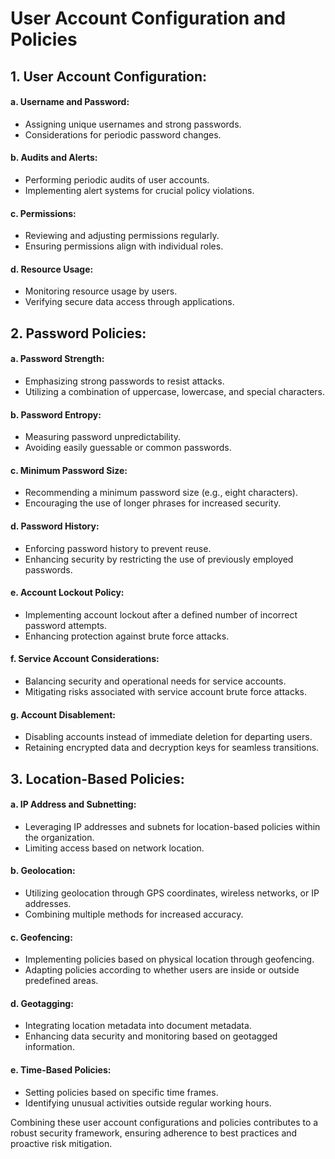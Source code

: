 # User Account Configuration and Policies

## 1. **User Account Configuration:**

#### a. **Username and Password:**
   - Assigning unique usernames and strong passwords.
   - Considerations for periodic password changes.

#### b. **Audits and Alerts:**
   - Performing periodic audits of user accounts.
   - Implementing alert systems for crucial policy violations.
   
#### c. **Permissions:**
   - Reviewing and adjusting permissions regularly.
   - Ensuring permissions align with individual roles.

#### d. **Resource Usage:**
   - Monitoring resource usage by users.
   - Verifying secure data access through applications.

## 2. **Password Policies:**

#### a. **Password Strength:**
   - Emphasizing strong passwords to resist attacks.
   - Utilizing a combination of uppercase, lowercase, and special characters.

#### b. **Password Entropy:**
   - Measuring password unpredictability.
   - Avoiding easily guessable or common passwords.

#### c. **Minimum Password Size:**
   - Recommending a minimum password size (e.g., eight characters).
   - Encouraging the use of longer phrases for increased security.

#### d. **Password History:**
   - Enforcing password history to prevent reuse.
   - Enhancing security by restricting the use of previously employed passwords.

#### e. **Account Lockout Policy:**
   - Implementing account lockout after a defined number of incorrect password attempts.
   - Enhancing protection against brute force attacks.

#### f. **Service Account Considerations:**
   - Balancing security and operational needs for service accounts.
   - Mitigating risks associated with service account brute force attacks.

#### g. **Account Disablement:**
   - Disabling accounts instead of immediate deletion for departing users.
   - Retaining encrypted data and decryption keys for seamless transitions.

## 3. **Location-Based Policies:**

#### a. **IP Address and Subnetting:**
   - Leveraging IP addresses and subnets for location-based policies within the organization.
   - Limiting access based on network location.

#### b. **Geolocation:**
   - Utilizing geolocation through GPS coordinates, wireless networks, or IP addresses.
   - Combining multiple methods for increased accuracy.

#### c. **Geofencing:**
   - Implementing policies based on physical location through geofencing.
   - Adapting policies according to whether users are inside or outside predefined areas.

#### d. **Geotagging:**
   - Integrating location metadata into document metadata.
   - Enhancing data security and monitoring based on geotagged information.

#### e. **Time-Based Policies:**
   - Setting policies based on specific time frames.
   - Identifying unusual activities outside regular working hours.

Combining these user account configurations and policies contributes to a robust security framework, ensuring adherence to best practices and proactive risk mitigation.
